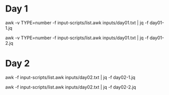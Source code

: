 # Day 1
awk -v TYPE=number -f input-scripts/list.awk inputs/day01.txt | jq -f day01-1.jq

awk -v TYPE=number -f input-scripts/list.awk inputs/day01.txt | jq -f day01-2.jq

# Day 2
awk -f input-scripts/list.awk inputs/day02.txt | jq -f day02-1.jq

awk -f input-scripts/list.awk inputs/day02.txt | jq -f day02-2.jq
